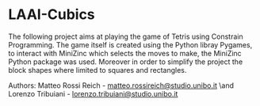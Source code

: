 # LAAI-Cubics
The following project aims at playing the game of Tetris using Constrain Programming. 
The game itself is created using the Python libray Pygames, to interact with MiniZinc which selects the moves to make, the MiniZinc Python package was used. Moreover in order to simplify the project the block shapes where limited to squares and rectangles. 

Authors: Matteo Rossi Reich - matteo.rossireich@studio.unibo.it \and
         Lorenzo Tribuiani - lorenzo.tribuiani@studio.unibo.it
